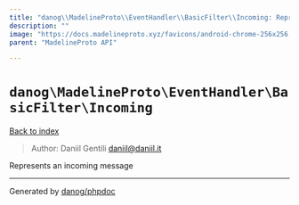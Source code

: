 ```yaml
---
title: "danog\\MadelineProto\\EventHandler\\BasicFilter\\Incoming: Represents an incoming message"
description: ""
image: "https://docs.madelineproto.xyz/favicons/android-chrome-256x256.png"
parent: "MadelineProto API"

---
```

# `danog\MadelineProto\EventHandler\BasicFilter\Incoming`
[Back to index](../../../../index.html)

> Author: Daniil Gentili <daniil@daniil.it>  
  

Represents an incoming message  



---
Generated by [danog/phpdoc](https://phpdoc.daniil.it)
